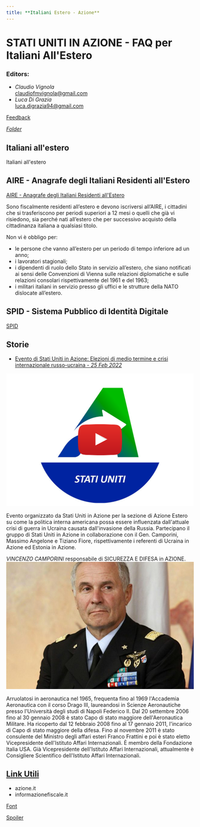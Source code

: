 ```yaml
---
title: **Italiani Estero - Azione**
---
```


# STATI UNITI IN AZIONE - FAQ per Italiani All'Estero
### Editors:
* _Claudio Vignola_   
claudiofmvignola@gmail.com
* _Luca Di Grazia_    
luca.digrazia94@gmail.com


[Feedback](https://forms.gle/NJjV29cwQxJZwxc78)

[*_Folder_*](https://drive.google.com/drive/u/1/folders/1FFjdrbZXcaxTuNO8uTnLsSJE2ERG_hbs)

## Italiani all'estero
Italiani all'estero

## AIRE - Anagrafe degli Italiani Residenti all'Estero
[AIRE - Anagrafe degli Italiani Residenti all'Estero](/AIRE.md)

Sono fiscalmente residenti all’estero e devono iscriversi all’AIRE, i cittadini che si trasferiscono per periodi superiori a 12 mesi o quelli che già vi risiedono, sia perché nati all’estero che per successivo acquisto della cittadinanza italiana a qualsiasi titolo.

Non vi è obbligo per:
 * le persone che vanno all’estero per un periodo di tempo inferiore ad un anno;
 * i lavoratori stagionali;
 * i dipendenti di ruolo dello Stato in servizio all’estero, che siano notificati ai sensi delle Convenzioni di Vienna sulle relazioni diplomatiche e sulle relazioni consolari rispettivamente del 1961 e del 1963;
 * i militari italiani in servizio presso gli uffici e le strutture della NATO dislocate all’estero.

## SPID - Sistema Pubblico di Identità Digitale
[SPID](https://www.spid.gov.it/en/what-is-spid/how-to-activate-spid/)

## Storie

* [Evento di Stati Uniti in Azione: Elezioni di medio termine e crisi internazionale russo-ucraina - *_25 Feb 2022_*](https://www.youtube.com/watch?v=PMLtIc6dBQQ&t=8s)

[![Video](/VideoAzione.png)](https://www.youtube.com/watch?v=PMLtIc6dBQQ&t=8s)

Evento organizzato da Stati Uniti in Azione per la sezione di Azione Estero su come la politica interna americana possa essere influenzata dall'attuale crisi di guerra in Ucraina causata dall'invasione della Russia. 
Partecipano il gruppo di Stati Uniti in Azione in collaborazione con il Gen. Camporini, Massimo Angelone e Tiziano Fiore, rispettivamente i referenti di Ucraina in Azione ed Estonia in Azione.

*VINCENZO CAMPORINI* 
responsabile di SICUREZZA E DIFESA in AZIONE.
![Immagine](/Generale-Vincenzo-Camporini.jpg)

Arruolatosi in aeronautica nel 1965, frequenta fino al 1969 l'Accademia Aeronautica con il corso Drago III, laureandosi in Scienze Aeronautiche presso l'Università degli studi di Napoli Federico II. Dal 20 settembre 2006 fino al 30 gennaio 2008 è stato Capo di stato maggiore dell'Aeronautica Militare. Ha ricoperto dal 12 febbraio 2008 fino al 17 gennaio 2011, l'incarico di Capo di stato maggiore della difesa. Fino al novembre 2011 è stato consulente del Ministro degli affari esteri Franco Frattini e poi è stato eletto Vicepresidente dell'Istituto Affari Internazionali. È membro della Fondazione Italia USA. Già Vicepresidente dell'Istituto Affari Internazionali, attualmente è Consigliere Scientifico dell'Istituto Affari Internazionali.

## [Link Utili](/link)
* azione.it
* informazionefiscale.it




[Font](/Font)

[Spoiler](https://youtu.be/dQw4w9WgXcQ?t=45)



